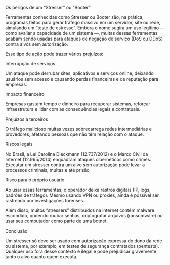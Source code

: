 Os perigos de um “Stresser” ou “Booter”

Ferramentas conhecidas como Stresser ou Booter são, na prática, programas feitos para gerar tráfego massivo em um servidor, site ou rede, simulando um “teste de estresse”. Embora o nome sugira um uso legítimo — como avaliar a capacidade de um sistema —, muitas dessas ferramentas acabam sendo usadas para ataques de negação de serviço (DoS ou DDoS) contra alvos sem autorização.

Esse tipo de ação pode trazer vários prejuízos:

Interrupção de serviços

Um ataque pode derrubar sites, aplicativos e serviços online, deixando usuários sem acesso e causando perdas financeiras e de reputação para empresas.

Impacto financeiro

Empresas gastam tempo e dinheiro para recuperar sistemas, reforçar infraestrutura e lidar com as consequências legais e contratuais.

Prejuízos a terceiros

O tráfego malicioso muitas vezes sobrecarrega redes intermediárias e provedores, afetando pessoas que não têm relação com o ataque.

Riscos legais

No Brasil, a Lei Carolina Dieckmann (12.737/2012) e o Marco Civil da Internet (12.965/2014) enquadram ataques cibernéticos como crimes. Executar um stresser contra um alvo sem autorização pode levar a processos criminais, multas e até prisão.

Risco para o próprio usuário

Ao usar essas ferramentas, o operador deixa rastros digitais (IP, logs, padrões de tráfego). Mesmo usando VPN ou proxies, ainda é possível ser rastreado por investigações forenses.

Além disso, muitos “stressers” distribuídos na internet contêm malware escondido, podendo roubar senhas, criptografar arquivos (ransomware) ou usar seu computador como parte de uma botnet.

Conclusão

Um stresser só deve ser usado com autorização expressa do dono da rede ou sistema, por exemplo, em testes de segurança contratados (pentests). Qualquer uso fora desse contexto é ilegal e pode prejudicar gravemente tanto o alvo quanto quem executa.
